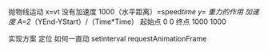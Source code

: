 抛物线运动
x=vt  没有加速度 1000（水平距离）=speed*time
y=    重力的作用   加速度 A=2*（YEnd-YStart）/（Time*Time）
起始点 0 0
终点 1000 1000


实现方案
定位 
如何一直动 setinterval    requestAnimationFrame